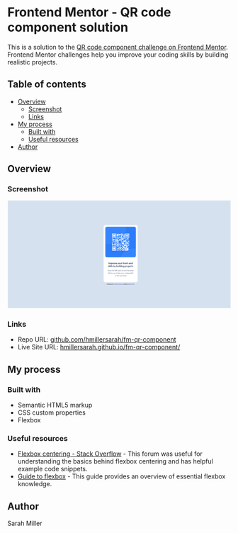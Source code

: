 # Frontend Mentor - QR code component solution

This is a solution to the [QR code component challenge on Frontend Mentor](https://www.frontendmentor.io/challenges/qr-code-component-iux_sIO_H). Frontend Mentor challenges help you improve your coding skills by building realistic projects. 

## Table of contents

- [Overview](#overview)
  - [Screenshot](#screenshot)
  - [Links](#links)
- [My process](#my-process)
  - [Built with](#built-with)
  - [Useful resources](#useful-resources)
- [Author](#author)

## Overview

### Screenshot

![](./images/final-screenshot.png)

### Links

- Repo URL: [github.com/hmillersarah/fm-qr-component](https://github.com/hmillersarah/fm-qr-component)
- Live Site URL: [hmillersarah.github.io/fm-qr-component/](https://hmillersarah.github.io/fm-qr-component/)

## My process

### Built with

- Semantic HTML5 markup
- CSS custom properties
- Flexbox

### Useful resources

- [Flexbox centering - Stack Overflow](https://stackoverflow.com/questions/20451293/flexbox-centering-element-in-the-middle-of-the-screen) - This forum was useful for understanding the basics behind flexbox centering and has helpful example code snippets.
- [Guide to flexbox](https://css-tricks.com/snippets/css/a-guide-to-flexbox/) - This guide provides an overview of essential flexbox knowledge.

## Author

Sarah Miller
